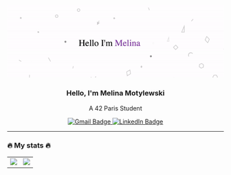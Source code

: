 <!-- Bannière ou image principale -->
<p align="center">
  <img src="https://github.com/Melinaaam/Melinaaam/blob/main/imgs/acc_git.gif"
  alt="Hi, I'm Melina 👋 "/>
</p>

<!-- Titre ou phrase d'accroche -->
<h3 align="center">Hello, I'm Melina Motylewski</h3>
<p align="center">A 42 Paris Student</p>

<!-- Liens vers Gmail & LinkedIn avec icônes -->
<p align="center">
  <!-- Icône Gmail -->
  <a href="mailto:mmo.melina@gmail.com">
    <img src="https://img.shields.io/badge/Gmail-D14836?style=for-the-badge&logo=gmail&logoColor=white" alt="Gmail Badge"/>
  </a>

  <!-- Icône LinkedIn -->
  <a href="https://www.linkedin.com/in/votre-lien-linkedin">
    <img src="https://img.shields.io/badge/LinkedIn-0077B5?style=for-the-badge&logo=linkedin&logoColor=white" alt="LinkedIn Badge"/>
  </a>
</p>

___

### :fire: My stats :fire:
<table>
  <tr>
    <td valign="top"><img width=300 src='https://github-readme-streak-stats.herokuapp.com/?user=Melinaaam&theme=vue-dark&hide_border=true' /></td>
    <td valign="top"><img width=300 src='https://github-readme-stats.vercel.app/api/top-langs/?username=Melinaaam&theme=vue-dark&show_icons=true&hide_border=true&layout=compact' /></td>
  </tr>
</table>
<!--
<img width=400 src='https://github-readme-stats.vercel.app/api?username=Melinaaam&theme=vue-dark&show_icons=true&hide_border=true&count_private=true' />
**Melinaaam/Melinaaam** is a ✨ _special_ ✨ repository because its `README.md` (this file) appears on your GitHub profile.

Here are some ideas to get you started:

- 🔭 I’m currently working on ...
- 🌱 I’m currently learning ...
- 👯 I’m looking to collaborate on ...
- 🤔 I’m looking for help with ...
- 💬 Ask me about ...
- 📫 How to reach me: ...
- 😄 Pronouns: ...
- ⚡ Fun fact: ...
-->
